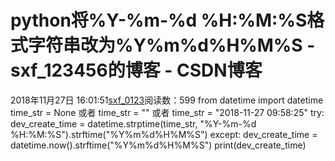 # python将%Y-%m-%d %H:%M:%S格式字符串改为%Y%m%d%H%M%S - sxf_123456的博客 - CSDN博客
2018年11月27日 16:01:51[sxf_0123](https://me.csdn.net/sxf_123456)阅读数：599
from datetime import datetime
time_str = None 或者 time_str = "" 或者 time_str = "2018-11-27 09:58:25"
try:
    dev_create_time = datetime.strptime(time_str, "%Y-%m-%d %H:%M:%S").strftime("%Y%m%d%H%M%S")
except:
    dev_create_time = datetime.now().strftime("%Y%m%d%H%M%S")
print(dev_create_time)
